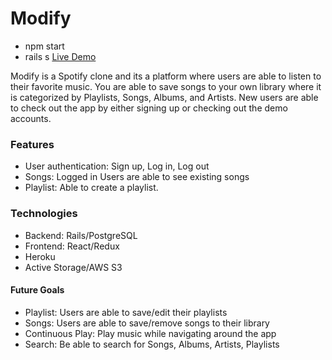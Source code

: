 # Modify

* npm start
* rails s
[Live Demo](https://spotify-modify.herokuapp.com/#/)

Modify is a Spotify clone and its a platform where users are able to listen to their favorite music.
You are able to save songs to your own library where it is categorized by Playlists, Songs, Albums, and Artists.
New users are able to check out the app by either signing up or checking out the demo accounts.


### Features
  * User authentication: Sign up, Log in, Log out
  * Songs: Logged in Users are able to see existing songs
  * Playlist: Able to create a playlist.

### Technologies
 * Backend: Rails/PostgreSQL
 * Frontend: React/Redux
 * Heroku
 * Active Storage/AWS S3
  
#### Future Goals
  * Playlist: Users are able to save/edit their playlists
  * Songs: Users are able to save/remove songs to their library
  * Continuous Play: Play music while navigating around the app
  * Search: Be able to search for Songs, Albums, Artists, Playlists
